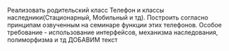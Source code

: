Реализовать родительский класс Телефон и классы наследники(Стационарный, Мобильный и тд).
Построить согласно принципам озвученным на семинаре функции этих телефонов.
Особое требование - использование интерфейсов, механизма наследования, полиморфизма и тд
ДОБАВИМ текст